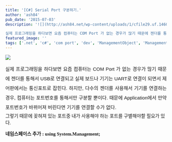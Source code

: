 ```yaml
---
title: '[C#] Serial Port 구분하기.'
author: 'ash84'
pub_date: '2015-07-03'
description: '![](http://ash84.net/wp-content/uploads/1/cfile29.uf.1460001B4B0654F75990D2.PNG)

실제 프로그래밍을 하다보면 요즘 컴퓨터는 COM Port 가 없는 경우가 많기 때문에 젠더를 통해서 USB로 연결되고 실제 보드'
featured_image: ''
tags: ['.net', 'c#', 'com port', 'dev', 'ManagementObject', 'ManagementObjectSearcher', 'Serial Port', 'Win32_SerialPort', '프로그래밍']
---
```



![](http://ash84.net/wp-content/uploads/1/cfile29.uf.1460001B4B0654F75990D2.PNG)

<div style="text-align: justify; line-height: 2; "><span style="font-family: Dotum, gulim, tahoma, sans-serif; font-size: 15px; line-height: 2; ">실제 프로그래밍을 하다보면 요즘 컴퓨터는 COM Port 가 없는 경우가 많기 때문에 젠더를 통해서 USB로 연결되고 실제 보드나 기기는 UART로 연결이 되면서 제어판에서는 통신포트로 잡힌다. 하지만, 다수의 젠더를 사용해서 기기를 연결하는 경우, 컴퓨터는 포트번호를 통해서만 구분할 뿐이다. 때문에 Application에서 만약 포트번호가 바뀌어져 버린다면 기기를 연결할 수가 없다. </span></div><span style="font-size: 11pt; "><span style="font-family: Dotum; ">  
 그렇기 때문에 꽂혀져 있는 포트중 내가 사용해야 하는 포트를 구별해야할 필요가 있다. </span></span>

**<span style="font-size: 11pt; "><span style="font-family: Dotum; ">네임스페이스 추가 : using System.Management;</span></span>**<span style="font-size: 11pt; "><span style="font-family: Dotum; "></span></span>

<script src="https://gist.github.com/3781069.js"></script>



